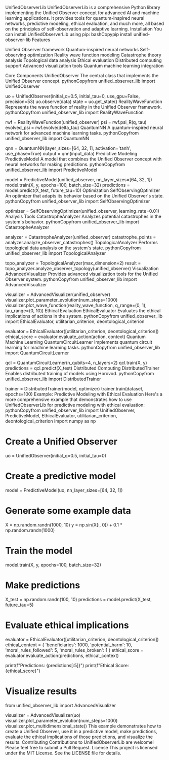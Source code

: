 UnifiedObserverLib
UnifiedObserverLib is a comprehensive Python library implementing the Unified Observer concept for advanced AI and machine learning applications. It provides tools for quantum-inspired neural networks, predictive modeling, ethical evaluation, and much more, all based on the principles of self-observation and adaptive learning.
Installation
You can install UnifiedObserverLib using pip:
bashCopypip install unified-observer-lib
Features

Unified Observer framework
Quantum-inspired neural networks
Self-observing optimization
Reality wave function modeling
Catastrophe theory analysis
Topological data analysis
Ethical evaluation
Distributed computing support
Advanced visualization tools
Quantum machine learning integration

Core Components
UnifiedObserver
The central class that implements the Unified Observer concept.
pythonCopyfrom unified_observer_lib import UnifiedObserver

uo = UnifiedObserver(initial_q=0.5, initial_tau=0, use_gpu=False, precision=53)
uo.observe(data)
state = uo.get_state()
RealityWaveFunction
Represents the wave function of reality in the Unified Observer framework.
pythonCopyfrom unified_observer_lib import RealityWaveFunction

rwf = RealityWaveFunction(unified_observer)
psi = rwf.psi_R(q, tau)
evolved_psi = rwf.evolve(delta_tau)
QuantumNN
A quantum-inspired neural network for advanced machine learning tasks.
pythonCopyfrom unified_observer_lib import QuantumNN

qnn = QuantumNN(layer_sizes=[64, 32, 1], activation='tanh', use_phase=True)
output = qnn(input_data)
Predictive Modeling
PredictiveModel
A model that combines the Unified Observer concept with neural networks for making predictions.
pythonCopyfrom unified_observer_lib import PredictiveModel

model = PredictiveModel(unified_observer, nn_layer_sizes=[64, 32, 1])
model.train(X, y, epochs=100, batch_size=32)
predictions = model.predict(X_test, future_tau=10)
Optimization
SelfObservingOptimizer
An optimizer that adapts its behavior based on the Unified Observer's state.
pythonCopyfrom unified_observer_lib import SelfObservingOptimizer

optimizer = SelfObservingOptimizer(unified_observer, learning_rate=0.01)
Analysis Tools
CatastropheAnalyzer
Analyzes potential catastrophes in the system's behavior.
pythonCopyfrom unified_observer_lib import CatastropheAnalyzer

analyzer = CatastropheAnalyzer(unified_observer)
catastrophe_points = analyzer.analyze_observer_catastrophes()
TopologicalAnalyzer
Performs topological data analysis on the system's state.
pythonCopyfrom unified_observer_lib import TopologicalAnalyzer

topo_analyzer = TopologicalAnalyzer(max_dimension=2)
result = topo_analyzer.analyze_observer_topology(unified_observer)
Visualization
AdvancedVisualizer
Provides advanced visualization tools for the Unified Observer system.
pythonCopyfrom unified_observer_lib import AdvancedVisualizer

visualizer = AdvancedVisualizer(unified_observer)
visualizer.plot_parameter_evolution(num_steps=1000)
visualizer.plot_wave_function(reality_wave_function, q_range=(0, 1), tau_range=(0, 10))
Ethical Evaluation
EthicalEvaluator
Evaluates the ethical implications of actions in the system.
pythonCopyfrom unified_observer_lib import EthicalEvaluator, utilitarian_criterion, deontological_criterion

evaluator = EthicalEvaluator([utilitarian_criterion, deontological_criterion])
ethical_score = evaluator.evaluate_action(action, context)
Quantum Machine Learning
QuantumCircuitLearner
Implements quantum circuit learning for machine learning tasks.
pythonCopyfrom unified_observer_lib import QuantumCircuitLearner

qcl = QuantumCircuitLearner(n_qubits=4, n_layers=2)
qcl.train(X, y)
predictions = qcl.predict(X_test)
Distributed Computing
DistributedTrainer
Enables distributed training of models using Horovod.
pythonCopyfrom unified_observer_lib import DistributedTrainer

trainer = DistributedTrainer(model, optimizer)
trainer.train(dataset, epochs=100)
Example: Predictive Modeling with Ethical Evaluation
Here's a more comprehensive example that demonstrates how to use UnifiedObserverLib for predictive modeling with ethical evaluation:
pythonCopyfrom unified_observer_lib import UnifiedObserver, PredictiveModel, EthicalEvaluator, utilitarian_criterion, deontological_criterion
import numpy as np

# Create a Unified Observer
uo = UnifiedObserver(initial_q=0.5, initial_tau=0)

# Create a predictive model
model = PredictiveModel(uo, nn_layer_sizes=[64, 32, 1])

# Generate some example data
X = np.random.randn(1000, 10)
y = np.sin(X[:, 0]) + 0.1 * np.random.randn(1000)

# Train the model
model.train(X, y, epochs=100, batch_size=32)

# Make predictions
X_test = np.random.randn(100, 10)
predictions = model.predict(X_test, future_tau=5)

# Evaluate ethical implications
evaluator = EthicalEvaluator([utilitarian_criterion, deontological_criterion])
ethical_context = {
    'beneficiaries': 1000,
    'potential_harm': 10,
    'moral_rules_followed': 5,
    'moral_rules_broken': 1
}
ethical_score = evaluator.evaluate_action(predictions, ethical_context)

print(f"Predictions: {predictions[:5]}")
print(f"Ethical Score: {ethical_score}")

# Visualize results
from unified_observer_lib import AdvancedVisualizer

visualizer = AdvancedVisualizer(uo)
visualizer.plot_parameter_evolution(num_steps=1000)
visualizer.plot_multidimensional_state()
This example demonstrates how to create a Unified Observer, use it in a predictive model, make predictions, evaluate the ethical implications of those predictions, and visualize the results.
Contributing
Contributions to UnifiedObserverLib are welcome! Please feel free to submit a Pull Request.
License
This project is licensed under the MIT License. See the LICENSE file for details.
